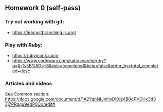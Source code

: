 ## Homework 0 (self-pass)

### Try out working with git:

- https://learngitbranching.js.org/

### Play with Ruby:

- https://rubymonk.com/
- https://www.codewars.com/kata/search/ruby?q=&r%5B%5D=-8&xids=completed&beta=false&order_by=total_completed+desc

### Articles and videos

See Common section: https://docs.google.com/document/d/1A2YqnNIJmtlvDKdz4B0qPVDHx3d3Zj7PRdqu9edP0Qo/edit#
